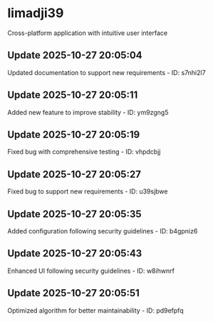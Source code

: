 # limadji39
Cross-platform application with intuitive user interface

## Update 2025-10-27 20:05:04
Updated documentation to support new requirements - ID: s7nhi2l7


## Update 2025-10-27 20:05:11
Added new feature to improve stability - ID: ym9zgng5


## Update 2025-10-27 20:05:19
Fixed bug with comprehensive testing - ID: vhpdcbjj


## Update 2025-10-27 20:05:27
Fixed bug to support new requirements - ID: u39sjbwe


## Update 2025-10-27 20:05:35
Added configuration following security guidelines - ID: b4gpniz6


## Update 2025-10-27 20:05:43
Enhanced UI following security guidelines - ID: w8ihwnrf


## Update 2025-10-27 20:05:51
Optimized algorithm for better maintainability - ID: pd9efpfq

